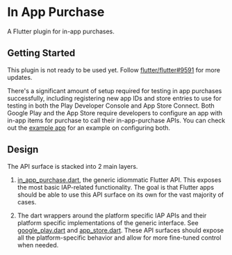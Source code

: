# In App Purchase

A Flutter plugin for in-app purchases.

## Getting Started

This plugin is not ready to be used yet. Follow
[flutter/flutter#9591](https://github.com/flutter/flutter/issues/9591) for more
updates.

There's a significant amount of setup required for testing in app purchases
successfully, including registering new app IDs and store entries to use for
testing in both the Play Developer Console and App Store Connect. Both Google
Play and the App Store require developers to configure an app with in-app items
for purchase to call their in-app-purchase APIs. You can check out the [example
app](example/README.md) for an example on configuring both.

## Design

The API surface is stacked into 2 main layers.

1. [in_app_purchase.dart](lib/in_app_purchase.dart), the generic idiommatic
   Flutter API. This exposes the most basic IAP-related functionality. The goal
   is that Flutter apps should be able to use this API surface on its own for
   the vast majority of cases.

2. The dart wrappers around the platform specific IAP APIs and their platform
   specific implementations of the generic interface. See
   [google_play.dart](lib/google_play.dart) and
   [app_store.dart](lib/app_store.dart). These API surfaces should expose all
   the platform-specific behavior and allow for more fine-tuned control when
   needed.
